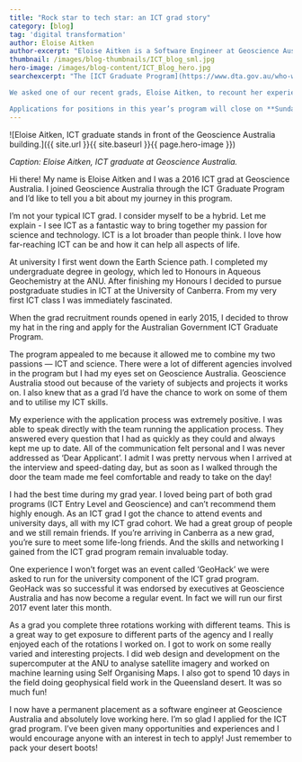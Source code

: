 ```yaml
---
title: "Rock star to tech star: an ICT grad story"
category: [blog]
tag: 'digital transformation'
author: Eloise Aitken
author-excerpt: "Eloise Aitken is a Software Engineer at Geoscience Australia."
thumbnail: /images/blog-thumbnails/ICT_blog_sml.jpg
hero-image: /images/blog-content/ICT_Blog_hero.jpg
searchexcerpt: "The [ICT Graduate Program](https://www.dta.gov.au/who-we-are/corporate/jobs/) opened its doors to new graduates earlier this month. The program, which is run out of the DTA, gives graduates an entryway into ICT in government. Grads work with a dedicated mentor and have the opportunity to get involved with a range of learning and development opportunities whilst being embedded in a participating agency.

We asked one of our recent grads, Eloise Aitken, to recount her experiences in last year’s ICT grad program.

Applications for positions in this year’s program will close on **Sunday 16 April.**"
---
```


![Eloise Aitken, ICT graduate stands in front of the Geoscience Australia building.]({{ site.url }}{{ site.baseurl }}{{ page.hero-image }})

*Caption: Eloise Aitken, ICT graduate at Geoscience Australia.*

Hi there! My name is Eloise Aitken and I was a 2016 ICT grad at Geoscience Australia. I joined Geoscience Australia through the ICT Graduate Program and I’d like to tell you a bit about my journey in this program.

I’m not your typical ICT grad. I consider myself to be a hybrid. Let me explain - I see ICT as a fantastic way to bring together my passion for science and technology. ICT is a lot broader than people think.  I love how far-reaching ICT can be and how it can help all aspects of life.

At university I first went down the Earth Science path. I completed my undergraduate degree in geology, which led to Honours in Aqueous Geochemistry at the ANU. After finishing my Honours I decided to pursue postgraduate studies in ICT at the University of Canberra. From my very first ICT class I was immediately fascinated.

When the grad recruitment rounds opened in early 2015, I decided to throw my hat in the ring and apply for the Australian Government ICT Graduate Program.

The program appealed to me because it allowed me to combine my two passions — ICT and science. There were a lot of different agencies involved in the program but I had my eyes set on Geoscience Australia. Geoscience Australia stood out because of the variety of subjects and projects it works on. I also knew that as a grad I’d have the chance to work on some of them and to utilise my ICT skills.

My experience with the application process was extremely positive. I was able to speak directly with the team running the application process. They answered every question that I had as quickly as they could and always kept me up to date. All of the communication felt personal and I was never addressed as ‘Dear Applicant’. I admit I was pretty nervous when I arrived at the interview and speed-dating day, but as soon as I walked through the door the team made me feel comfortable and ready to take on the day!

I had the best time during my grad year. I loved being part of both grad programs (ICT Entry Level and Geoscience) and can’t recommend them highly enough. As an ICT grad I got the chance to attend events and university days, all with my ICT grad cohort. We had a great group of people and we still remain friends. If you’re arriving in Canberra as a new grad, you’re sure to meet some life-long friends. And the skills and networking I gained from the ICT grad program remain invaluable today.

One experience I won’t forget was an event called ‘GeoHack’ we were asked to run for the university component of the ICT grad program. GeoHack was so successful it was endorsed by executives at Geoscience Australia and has now become a regular event. In fact we will run our first 2017 event later this month.

As a grad you complete three rotations working with different teams. This is a great way to get exposure to different parts of the agency and I really enjoyed each of the rotations I worked on. I got to work on some really varied and interesting projects. I did web design and development on the supercomputer at the ANU to analyse satellite imagery and worked on machine learning using Self Organising Maps. I also got to spend 10 days in the field doing geophysical field work in the Queensland desert. It was so much fun!

I now have a permanent placement as a software engineer at Geoscience Australia and absolutely love working here. I’m so glad I applied for the ICT grad program. I’ve been given many opportunities and experiences and I would encourage anyone with an interest in tech to apply! Just remember to pack your desert boots!
